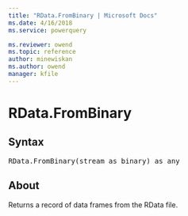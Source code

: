 ```yaml
---
title: "RData.FromBinary | Microsoft Docs"
ms.date: 4/16/2018
ms.service: powerquery

ms.reviewer: owend
ms.topic: reference
author: minewiskan
ms.author: owend
manager: kfile
---
```

# RData.FromBinary

## Syntax

<pre>
RData.FromBinary(stream as binary) as any  
</pre>

## About  
Returns a record of data frames from the RData file.  
  
